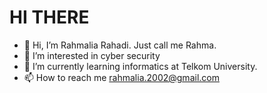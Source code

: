 # HI THERE
- 👋 Hi, I’m Rahmalia Rahadi. Just call me Rahma.
- 👀 I’m interested in cyber security
- 🌱 I’m currently learning informatics at Telkom University.
- 📫 How to reach me rahmalia.2002@gmail.com
